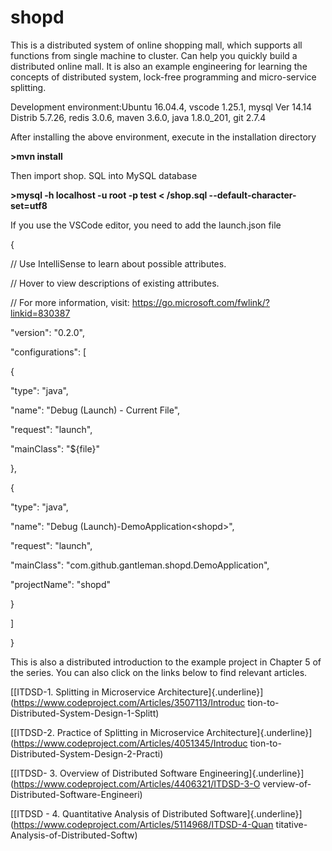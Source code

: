# shopd

This is a distributed system of online shopping mall, which supports all
functions from single machine to cluster. Can help you quickly build a
distributed online mall. It is also an example engineering for learning
the concepts of distributed system, lock-free programming and
micro-service splitting.

Development environment:Ubuntu 16.04.4, vscode 1.25.1, mysql Ver 14.14
Distrib 5.7.26, redis 3.0.6, maven 3.6.0, java 1.8.0\_201, git 2.7.4

After installing the above environment, execute in the installation
directory

**\>mvn install**

Then import shop. SQL into MySQL database

**\>mysql -h localhost -u root -p test \< /shop.sql
\--default-character-set=utf8**

If you use the VSCode editor, you need to add the launch.json file

{

// Use IntelliSense to learn about possible attributes.

// Hover to view descriptions of existing attributes.

// For more information, visit:
https://go.microsoft.com/fwlink/?linkid=830387

\"version\": \"0.2.0\",

\"configurations\": \[

{

\"type\": \"java\",

\"name\": \"Debug (Launch) - Current File\",

\"request\": \"launch\",

\"mainClass\": \"\${file}\"

},

{

\"type\": \"java\",

\"name\": \"Debug (Launch)-DemoApplication\<shopd\>\",

\"request\": \"launch\",

\"mainClass\": \"com.github.gantleman.shopd.DemoApplication\",

\"projectName\": \"shopd\"

}

\]

}


This is also a distributed introduction to the example project in
Chapter 5 of the series. You can also click on the links below to find
relevant articles.

[[ITDSD-1. Splitting in Microservice
Architecture]{.underline}](https://www.codeproject.com/Articles/3507113/Introduc
tion-to-Distributed-System-Design-1-Splitt)

[[ITDSD-2. Practice of Splitting in Microservice
Architecture]{.underline}](https://www.codeproject.com/Articles/4051345/Introduc
tion-to-Distributed-System-Design-2-Practi)

[[ITDSD- 3. Overview of Distributed Software
Engineering]{.underline}](https://www.codeproject.com/Articles/4406321/ITDSD-3-O
verview-of-Distributed-Software-Engineeri)

[[ITDSD - 4. Quantitative Analysis of Distributed
Software]{.underline}](https://www.codeproject.com/Articles/5114968/ITDSD-4-Quan
titative-Analysis-of-Distributed-Softw)